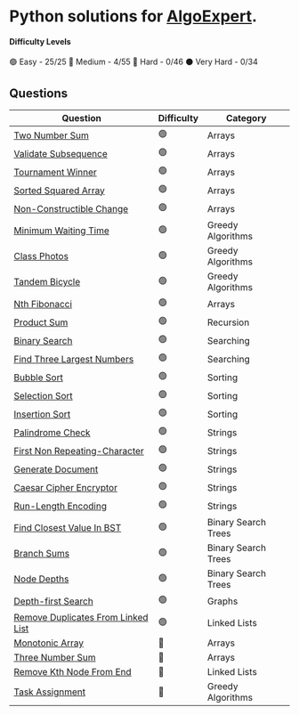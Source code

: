 # Python solutions for [AlgoExpert](https://www.algoexpert.io/product).

#### Difficulty Levels

🟢 Easy  - 25/25
🔵 Medium  - 4/55
🔴 Hard  - 0/46
⚫️ Very Hard - 0/34

## Questions

| Question                                                                          | Difficulty | Category             |
| --------------------------------------------------------------------------------- | ---------- | -------------------- |
| [Two Number Sum](https://github.com/gadde5300/algoexpert/tree/main/easy/Sorted%20Squared%20Array/)                                         | 🟢         | Arrays               |
| [Validate Subsequence](https://github.com/gadde5300/algoexpert/tree/main/easy/Validate%20Subsequence/)                             | 🟢         | Arrays               |
| [Tournament Winner](https://github.com/gadde5300/algoexpert/tree/main/easy/Tournament%20Winner/)                                   | 🟢         | Arrays               |
| [Sorted Squared Array](https://github.com/gadde5300/algoexpert/tree/main/easy/Sorted%20Squared%20Array/)                             | 🟢         | Arrays               |
| [Non-Constructible Change](https://github.com/gadde5300/algoexpert/tree/main/easy/Non-Constructible%20Change)                             | 🟢         | Arrays               |
| [Minimum Waiting Time](https://github.com/gadde5300/algoexpert/tree/main/easy/Minimum%20Waiting%20Time)                             | 🟢         | Greedy Algorithms               |
| [Class Photos](https://github.com/gadde5300/algoexpert/tree/main/easy/Class%20Photos)                             | 🟢         | Greedy Algorithms               |
| [Tandem Bicycle](https://github.com/gadde5300/algoexpert/tree/main/easy/Tandem%20Bicycle)                             | 🟢         | Greedy Algorithms               |
| [Nth Fibonacci](https://github.com/gadde5300/algoexpert/tree/main/easy/Nth%20Fibonacci)                             | 🟢         | Arrays               |
| [Product Sum](https://github.com/gadde5300/algoexpert/tree/main/easy/Product%20Sum)                             | 🟢         | Recursion               |
| [Binary Search](https://github.com/gadde5300/algoexpert/tree/main/easy/Binary%20Search)                             | 🟢         | Searching               |
| [Find Three Largest Numbers](https://github.com/gadde5300/algoexpert/tree/main/easy/Find%20Three%20Largest%20Numbers)                             | 🟢         | Searching               |
| [Bubble Sort](https://github.com/gadde5300/algoexpert/tree/main/easy/Bubble%20Sort)                             | 🟢         | Sorting               |
| [Selection Sort](https://github.com/gadde5300/algoexpert/tree/main/easy/Selection%20Sort)                             | 🟢         | Sorting               |
| [Insertion Sort](https://github.com/gadde5300/algoexpert/tree/main/easy/Insertion%20Sort)                             | 🟢         | Sorting               |
| [Palindrome Check](https://github.com/gadde5300/algoexpert/tree/main/easy/Palindrome%20Check)                             | 🟢         | Strings               |
| [First Non Repeating-Character](https://github.com/gadde5300/algoexpert/tree/main/easy/First%20Non-Repeating%20Character)                             | 🟢         | Strings               |
| [Generate Document](https://github.com/gadde5300/algoexpert/tree/main/easy/Generate%20Document)                             | 🟢         | Strings               |
| [Caesar Cipher Encryptor](https://github.com/gadde5300/algoexpert/tree/main/easy/Caesar%20Cipher%20Encryptor)                             | 🟢         | Strings               |
| [Run-Length Encoding](https://github.com/gadde5300/algoexpert/tree/main/easy/Run-Length%20Encoding)                             | 🟢         | Strings               |
| [Find Closest Value In BST](https://github.com/gadde5300/algoexpert/tree/main/easy/Find%20Closest%20Value%20In%20BST)                             | 🟢         | Binary Search Trees              |
| [Branch Sums](https://github.com/gadde5300/algoexpert/tree/main/easy/Branch%20Sums)                             | 🟢         | Binary Search Trees              |
| [Node Depths](https://github.com/gadde5300/algoexpert/tree/main/easy/Node%20Depths)                             | 🟢         | Binary Search Trees              |
| [Depth-first Search](https://github.com/gadde5300/algoexpert/tree/main/easy/Depth-first%20Search)                             | 🟢         | Graphs              |
| [Remove Duplicates From Linked List](https://github.com/gadde5300/algoexpert/tree/main/easy/Remove%20Duplicates%20From%20Linked%20List)                             | 🟢         | Linked Lists              |
| [Monotonic Array](https://github.com/gadde5300/algoexpert/tree/main/medium/Monotonic%20Array)                             | 🔵         | Arrays               |
| [Three Number Sum](https://github.com/gadde5300/algoexpert/tree/main/medium/Three%20Number%20Sum)                             | 🔵         | Arrays               |
| [Remove Kth Node From End](https://github.com/gadde5300/algoexpert/tree/main/medium/Remove%20Kth%20Node%20From%20End)                             | 🔵         | Linked Lists               |
| [Task Assignment](https://github.com/gadde5300/algoexpert/tree/main/easy/Task%20Assignment)                             | 🔵         | Greedy Algorithms               |

